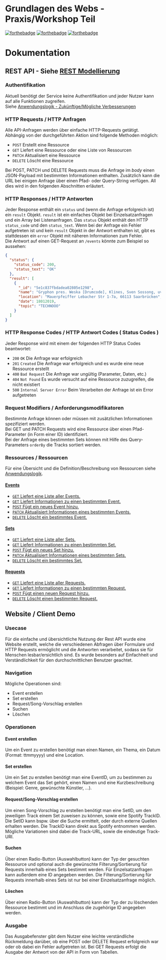 # Grundlagen des Webs - Praxis/Workshop Teil
[![forthebadge](https://forthebadge.com/images/badges/made-with-javascript.svg)](https://forthebadge.com)
[![forthebadge](https://forthebadge.com/images/badges/makes-people-smile.svg)](https://forthebadge.com)
[![forthebadge](https://forthebadge.com/images/badges/you-didnt-ask-for-this.svg)](https://forthebadge.com)

# Dokumentation
## REST API - Siehe [REST Modellierung](https://github.com/Inf166/GDW1920_Mai_Dahlke_Inci/wiki/REST-Modellierung)
### Authentifikation
Aktuell benötigt der Service keine Authentifikation und jeder Nutzer kann auf alle Funktionen zugreifen.  
Siehe [Anwendungslogik - Zukünftige/Mögliche Verbesserungen](https://github.com/Inf166/GDW1920_Mai_Dahlke_Inci/wiki/Anwendungslogik#zuk%C3%BCnftigem%C3%B6gliche-verbesserungen)

### HTTP Requests / HTTP Anfragen
Alle API-Anfragen werden über einfache HTTP-Requests getätigt.  
Abhängig von der durchgeführten Aktion sind folgende Methoden möglich:
* `POST` Erstellt eine Ressource
* `GET` Liefert eine Ressource oder eine Liste von Ressourcen
* `PATCH` Aktualisiert eine Ressource
* `DELETE` Löscht eine Ressource  

Bei POST, PATCH und DELETE Requests muss die Anfrage im _body_ einen JSON-Payload mit bestimmten Informationen enthalten. Zusätzlich kann die URL bei einigen Anfrage über einen Pfad- oder Query-String verfügen. All dies wird in den folgenden Abschnitten erläutert.

### HTTP Responses / HTTP Antworten
Jeder Response enthält ein `status` und (wenn die Anfrage erfolgreich ist) ein `result` Objekt. `result` ist ein einfaches Objekt bei Einzelsatzanfragen und ein Array bei Listenanfragen. Das `status` Objekt enthält den HTTP `status_code` und den `status_text`. Wenn bei der Anfrage ein Fehler aufgetreten ist und kein `result` Objekt in der Antwort enthalten ist, gibt es stattdessen ein `error` Objekt mit näheren Informationen zum Fehler.  
Die Antwort auf einen GET-Request an `/events` könnte zum Beispiel so aussehen:

```json
{
  "status": {
    "status_code": 200,
    "status_text": "OK"
  },
  "result": [
    {
      "_id": "5e1c837fbdadea02805e1298",
      "name": "Gryphon pres. Weska [Drumcode], Klines, Sven Sossong, uvm",
      "location": "Mauerpfeiffer Lebacher Str 1-7a, 66113 Saarbrücken",
      "date": 18012019,
      "topic": "TECHNOOO"
    }
  ]
}
```

### HTTP Response Codes / HTTP Antwort Codes ( Status Codes )
Jeder Response wird mit einem der folgenden HTTP Status Codes beantwortet:
* `200` `OK` Die Anfrage war erfolgreich
* `201` `Created` Die Anfrage war erfolgreich und es wurde eine neue Ressource erstellt
* `400` `Bad Request` Die Anfrage war ungültig (Parameter, Daten, etc.)
* `404` `Not Found` Es wurde versucht auf eine Ressource zuzugreifen, die nicht existiert
* `500` `Internal Server Error` Beim Verarbeiten der Anfrage ist ein Error aufgetreten

### Request Modifiers / Anforderungsmodifikatoren
Bestimmte Anfrage können oder müssen mit zusätzlichen Informationen spezifiziert werden.  
Bei GET und PATCH Requests wird eine Ressource über einen Pfad-Parameter (in Form einer ID) identifiziert.  
Bei der Anfrage eines bestimmten Sets können mit Hilfe des Query-Parameters `orderBy` die Tracks sortiert werden.

### Ressources / Ressourcen
Für eine Übersicht und die Definition/Beschreibung von Ressourcen siehe [Anwendungslogik](https://github.com/Inf166/GDW1920_Mai_Dahlke_Inci/wiki/Anwendungslogik).  

#### [Events](https://github.com/Inf166/GDW1920_Mai_Dahlke_Inci/blob/master/Dokumente/Dokumentation/events/README.md)
* [`GET` Liefert eine Liste aller Events.](https://github.com/Inf166/GDW1920_Mai_Dahlke_Inci/blob/master/Dokumente/Dokumentation/events/GET_list.md)
* [`GET` Liefert Informationen zu einen bestimmten Event.](https://github.com/Inf166/GDW1920_Mai_Dahlke_Inci/blob/master/Dokumente/Dokumentation/events/GET_id.md)
* [`POST` Fügt ein neues Event hinzu.](https://github.com/Inf166/GDW1920_Mai_Dahlke_Inci/blob/master/Dokumente/Dokumentation/events/POST_id.md)
* [`PATCH` Aktualisiert Informationen eines bestimmten Events.](https://github.com/Inf166/GDW1920_Mai_Dahlke_Inci/blob/master/Dokumente/Dokumentation/events/PATCH_id.md)
* [`DELETE` Löscht ein bestimmtes Event.](https://github.com/Inf166/GDW1920_Mai_Dahlke_Inci/blob/master/Dokumente/Dokumentation/events/DELETE_id.md)

#### [Sets](https://github.com/Inf166/GDW1920_Mai_Dahlke_Inci/blob/master/Dokumente/Dokumentation/sets/README.md)
* [`GET` Liefert eine Liste aller Sets.](https://github.com/Inf166/GDW1920_Mai_Dahlke_Inci/blob/master/Dokumente/Dokumentation/sets/GET_list.md)
* [`GET` Liefert Informationen zu einen bestimmten Set.](https://github.com/Inf166/GDW1920_Mai_Dahlke_Inci/blob/master/Dokumente/Dokumentation/sets/GET_id.md)
* [`POST` Fügt ein neues Set hinzu.](https://github.com/Inf166/GDW1920_Mai_Dahlke_Inci/blob/master/Dokumente/Dokumentation/sets/POST_id.md)
* [`PATCH` Aktualisiert Informationen eines bestimmten Sets.](https://github.com/Inf166/GDW1920_Mai_Dahlke_Inci/blob/master/Dokumente/Dokumentation/sets/PATCH_id.md)
* [`DELETE` Löscht ein bestimmtes Set.](https://github.com/Inf166/GDW1920_Mai_Dahlke_Inci/blob/master/Dokumente/Dokumentation/sets/DELETE_id.md)
  
#### [Requests](https://github.com/Inf166/GDW1920_Mai_Dahlke_Inci/blob/master/Dokumente/Dokumentation/requests/README.md)
* [`GET` Liefert eine Liste aller Requests.](https://github.com/Inf166/GDW1920_Mai_Dahlke_Inci/blob/master/Dokumente/Dokumentation/requests/GET_list.md)
* [`GET` Liefert Informationen zu einen bestimmten Request.](https://github.com/Inf166/GDW1920_Mai_Dahlke_Inci/blob/master/Dokumente/Dokumentation/requests/GET_id.md)
* [`POST` Fügt einen neuen Request hinzu.](https://github.com/Inf166/GDW1920_Mai_Dahlke_Inci/blob/master/Dokumente/Dokumentation/requests/POST_id.md)
* [`DELETE` Löscht einen bestimmten Request.](https://github.com/Inf166/GDW1920_Mai_Dahlke_Inci/blob/master/Dokumente/Dokumentation/requests/DELETE_id.md)

## Website / Client Demo
### Usecase  
Für die einfache und übersichtliche Nutzung der Rest API wurde eine Website erstellt, welche die verschiedenen Abfragen über Formulare und HTTP Requests ermöglicht und die Antworten verarbeitet, sodass sie für Menschen lesbar/ersichtlich sind. Es wurde besonders auf Einfachheit und Verständlichkeit für den durchschnittlichen Benutzer geachtet.  

### Navigation  
Mögliche Operationen sind:  
* Event erstellen
* Set erstellen
* Request/Song-Vorschlag erstellen
* Suchen
* Löschen  

### Operationen  
#### Event erstellen  
Um ein Event zu erstellen benötigt man einen Namen, ein Thema, ein Datum (Format: ttmmyyyy) und eine Location.  

#### Set erstellen  
Um ein Set zu erstellen benötigt man eine EventID, um zu bestimmen zu welchem Event das Set gehört, einen Namen und eine Kurzbeschreibung (Beispiel: Genre, gewünschte Künstler, ...).  

#### Request/Song-Vorschlag erstellen
Um einen Song-Vorschlag zu erstellen benötigt man eine SetID, um den jeweiligen Track einem Set zuweisen zu können, sowie eine Spotify TrackID. Die SetID kann bspw. über die Suche ermittelt, oder durch externe Quellen erhalten werden. Die TrackID kann direkt aus Spotify entnommen werden. Mögliche Variationen sind dabei die Track-URL, sowie die eindeutige Track-URI.

#### Suchen  
Über einen Radio-Button (Auswahlbutton) kann der Typ der gesuchten Ressource und optional auch die gewünschte Filterung/Sortierung für Requests innerhalb eines Sets bestimmt werden. Für Einzelsatzanfragen kann außerdem eine ID angegeben werden. Die Filterung/Sortierung für Requests innerhalb eines Sets ist nur bei einer Einzelsatzanfrage möglich.  

#### Löschen
Über einen Radio-Button (Auswahlbutton) kann der Typ der zu löschenden Ressource bestimmt und im Anschluss die zugehörige ID angegeben werden.  

### Ausgabe  
Das Ausgabefenster gibt dem Nutzer eine leichte verständliche Rückmeldung darüber, ob eine POST oder DELETE Request erfolgreich war oder ob dabei ein Fehler aufgetreten ist. Bei GET Requests erfolgt die Ausgabe der Antwort von der API in Form von Tabellen.
